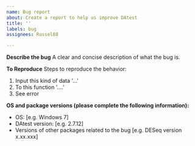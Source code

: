 ```yaml
---
name: Bug report
about: Create a report to help us improve DAtest
title: ''
labels: bug
assignees: Russel88

---
```


**Describe the bug**
A clear and concise description of what the bug is.

**To Reproduce**
Steps to reproduce the behavior:
1. Input this kind of data '...'
2. To this function '....'
3. See error

**OS and package versions (please complete the following information):**
 - OS: [e.g. Windows 7]
 - DAtest version: [e.g. 2.7.12]
 - Versions of other packages related to the bug [e.g. DESeq version x.xx.xxx]
